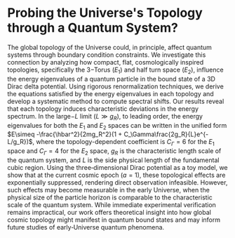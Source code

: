 # Probing the Universe's Topology  through a Quantum System?

The global topology of the Universe could, in principle, affect quantum systems through boundary condition constraints. We investigate this connection by analyzing how compact, flat, cosmologically inspired topologies, specifically the $3-$Torus ($E_1$) and half turn space ($E_2$), influence the energy eigenvalues of a quantum particle in the bound state of a 3D Dirac delta potential. Using rigorous renormalization techniques, we derive the equations satisfied by the energy eigenvalues in each topology and develop a systematic method to compute spectral shifts. Our results reveal that each topology induces characteristic  deviations in the energy spectrum. In the large$-L$ limit ($L \gg g_R$), to leading order, the energy eigenvalues for both the $E_1$ and $E_2$ spaces can be written in the unified form $E\simeq -\frac{\hbar^2}{2mg_R^2}(1 + C_\Gamma\frac{2g_R}{L}e^{-L/g_R})$, where the topology-dependent coefficient is $C_\Gamma = 6$ for the $E_1$ space and $C_\Gamma = 4$ for the $E_2$ space, $g_R$ is the characteristic length scale of the quantum system, and $L$ is the side physical length of the fundamental cubic region.  Using the three‐dimensional Dirac potential as a toy model, we show that at the current cosmic epoch ($a=1$), these topological effects are exponentially suppressed, rendering direct observation infeasible. However, such effects may become measurable in the early Universe, when the physical size of the particle horizon is comparable to the characteristic scale of the quantum system. While immediate experimental verification remains impractical, our work offers theoretical insight into how global cosmic topology might manifest in quantum bound states and may inform future studies of early‐Universe quantum phenomena.
